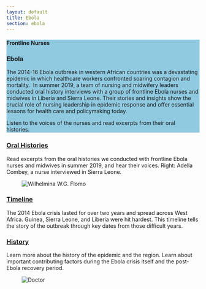 ```yaml
---
layout: default
title: Ebola
section: ebola
---
```


<section class="Card h-a mh-100-md relative flex flex-column Card--blue" style="background-color:#90CAE1">
  <div class="flex flex-auto flex-column flex-row-lg relative Card__inner w-100 pa3">
      <div class="Card__title relative absolute-md ma3-md">
        <h4 class="body-header-sub">Frontline Nurses</h4>
        <h3 class="body-header dib">Ebola</h3>
      </div>
      <div class="flex items-start items-end-md h-a h-50-md h-a-lg w-100 w-50-lg mt6 mt0-md">
          <div class="Card__description mr3 rich-text">
              <p>The 2014-16 Ebola outbreak in western African countries was a devastating epidemic in which healthcare workers confronted soaring contagion and mortality.  In summer 2019, a team of nursing and midwifery leaders conducted oral history interviews with a group of frontline Ebola nurses and midwives in Liberia and Sierra Leone. Their stories and insights show the crucial role of nursing leadership in epidemic response and offer essential lessons for health care and policymaking today. </p>
              <p>Listen to the voices of the nurses and read excerpts from their oral histories.</p>
          </div>
      </div>
      <div class="flex h-a h-50-md h-a-lg w-100 mt3 mt0-lg w-50-lg relative">
          <figure class="Card__figure relative absolute-md" style="background-image:url(//images.ctfassets.net/0j7k3rz20xse/3N0ApE3D3FY2a1re7OP80z/6d8a74cb4af586ff46fdff0afd594718/Mask_Group_color.jpg?w=1456&amp;fm=jpg&amp;fl=progressive&amp;q=70)"></figure>
      </div>
  </div>
</section>
<!-- <div class="banner container-fluid">
  <div class="row">
    <div class="col-md-6">
      <div class="page-title">
        <span class='page-title-text'>{{ page.title | newline_to_br }}</span>
      </div>
      <div class="banner-text">
           <p>The 2014-16 Ebola outbreak in western African countries was a devastating epidemic in which healthcare workers confronted soaring contagion and mortality.  In summer 2019, a team of nursing and midwifery leaders conducted oral history interviews with a group of frontline Ebola nurses and midwives in Liberia and Sierra Leone. Their stories and insights show the crucial role of nursing leadership in epidemic response and offer essential lessons for health care and policymaking today.</p>
           <p>Listen to the voices of the nurses and read excerpts from their oral histories.</p>
         </div>
    </div>
    <div class='banner-image-right col-md-6'>
      <img src="{{site.baseurl}}/img/home.jpg" class="img-fluid" alt="Signs on a city wall">
    </div>
  </div>
</div> -->

<article class="Project w-100 w-80-md w-70-lg w-60-xl w-50-xxl pa3 mha">
    <section class="Project__component flex flex-column justify-between flex-row-lg mt5 mt6-lg">
        <div class="Project__text w-100 w-60-lg">
            <h3 class="project-header"><a href="collection/">Oral Histories</a></h3>
            <div class="Project__description mt5 mr6-lg rich-text">
                <p>Read excerpts from the oral histories we conducted with frontline Ebola nurses and midwives in summer 2019, and hear their voices. Right: Adella Combey, a nurse interviewed in Sierra Leone.</p>
            </div>
        </div>
        <div class="Project__image w-100 w-40-lg mt6 mt0-lg">
            <figure>
                <picture>
                    <source srcSet="//images.ctfassets.net/0j7k3rz20xse/7zL45abCwmOuRdsbCT8Zdq/ed9601dcc466dc43567d2c5cdb4cb0be/nurse.jpg?w=480&amp;fm=jpg&amp;fl=progressive&amp;q=70" media="(max-width: 1440px)" /><img class="Project__figure db mha mh0-lg" src="//images.ctfassets.net/0j7k3rz20xse/7zL45abCwmOuRdsbCT8Zdq/ed9601dcc466dc43567d2c5cdb4cb0be/nurse.jpg?w=900&amp;fm=jpg&amp;fl=progressive&amp;q=70" alt="Wilhelmina W.G. Flomo" /></picture>
            </figure>
        </div>
    </section>
    <section class="Project__component flex flex-column justify-between flex-row-lg mt6 mt8-lg">
        <div class="Project__text w-100 w-60-lg">
            <h3 class="project-header"><a href="timeline/">Timeline</a></h3>
            <div class="Project__description mt5 mr6-lg rich-text">
                <p>The 2014 Ebola crisis lasted for over two years and spread across West Africa. Guinea, Sierra Leone, and Liberia were hit hardest. This timeline tells the story of the outbreak through key dates from those difficult years.</p>
            </div>
        </div>
    </section>
    <section class="Project__component flex flex-column justify-between flex-row-lg mt6 mt8-lg">
        <div class="Project__text w-100 w-60-lg">
            <h3 class="project-header"><a href="history/">History</a></h3>
            <div class="Project__description mt5 mr6-lg rich-text">
                <p>Learn more about the history of the epidemic and the region. Learn about important contributing factors during the Ebola crisis itself and the post-Ebola recovery period.</p>
            </div>
        </div>
        <div class="Project__image w-100 w-40-lg mt6 mt0-lg">
            <figure>
                <picture>
                    <source srcSet="//images.ctfassets.net/0j7k3rz20xse/6ebqdzBg7XzSC69dtVTw9D/f29a9acd189fbfc28dc0646b9b2cbf3c/DSC_0055_1.jpg?w=480&amp;fm=jpg&amp;fl=progressive&amp;q=70" media="(max-width: 1440px)" /><img class="Project__figure db mha mh0-lg" src="//images.ctfassets.net/0j7k3rz20xse/6ebqdzBg7XzSC69dtVTw9D/f29a9acd189fbfc28dc0646b9b2cbf3c/DSC_0055_1.jpg?w=900&amp;fm=jpg&amp;fl=progressive&amp;q=70" alt="Doctor" /></picture>
            </figure>
        </div>
    </section>
</article>
   
<!-- <div class='main'>
    <div class='content container'>
    <div class="row justify-content-center">
      <div class="col-md-5">
      <h2><a href="{{site.baseurl}}/ebola/collection/">Oral History from Ebola Nurses</a></h2>
      <p>Read excerpts from the oral histories we conducted with frontline Ebola nurses and midwives in summer 2019, and hear their voices. Right: Adella Combey, a nurse interviewed in Sierra Leone.</p>
      </div>
      <div class="col-md-5">
        <img src="{{site.baseurl}}/img/home-face-a.png">
      </div>
    </div>
    <div class="row justify-content-center">
      <div class="col-md-5">
        <h2><a href="{{site.baseurl}}/ebola/timeline/">Timeline</a></h2>
        <p>The 2014 Ebola crisis lasted for over two years and spread across West Africa. Guinea, Sierra Leone, and Liberia were hit hardest. This timeline tells the story of the outbreak through key dates from those difficult years.</p>
        </div>
        <div class="col-md-5">
        </div>
      </div>
    <div class="row justify-content-center">
      <div class="col-md-5">
        <h2><a href="{{site.baseurl}}/ebola/history/">History of the Pandemic</a></h2>
        <p>Read the history of the epidemic and the region. Learn about important contributing factors during the Ebola crisis itself and the post-Ebola recovery period.</p>
        </div>
        <div class="col-md-5">
          <img src="{{site.baseurl}}/img/home-face-b.png">
        </div>
      </div>
    </div>
</div> -->

